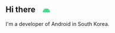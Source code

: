 ## Hi there&nbsp; &nbsp; <img alt="GIF" src="https://github.com/hongbeomi/hongbeomi/blob/master/android-studio.gif" width="4%" />

I'm a developer of Android in South Korea. 

